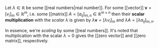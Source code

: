 

Let $\lambda \in \mathbb R$ be some [[real numbers|real number]]. For some [[vector]] $\mathbf{v} = [v_{i}]_{m} \in \mathbb R^m$, i.e. some [[matrix]] $A=[a_{ij}]_{m, n} \in \mathbb{R}^{m \times n}$ then their **scalar multiplication** with the *scalar* $\lambda$ is given by $\lambda \mathbf{v} = [\lambda v_{i}]_{m}$ and $\lambda A=[\lambda a_{ij}]_{m, n}$.

In essence, we're *scaling* by some [[real numbers]]. It's noted that multiplication with the scalar $\lambda=0$ gives the [[zero vector]] and [[zero matrix]], respectively.
